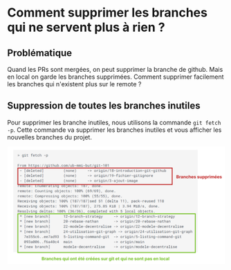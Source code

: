 # Comment supprimer les branches qui ne servent plus à rien ?

## Problématique

Quand les PRs sont mergées, on peut supprimer la branche de github. Mais en local on garde les branches supprimées. Comment supprimer facilement les branches qui n'existent plus sur le remote ?

## Suppression de toutes les branches inutiles

Pour supprimer les branche inutiles, nous utilisons la commande `git fetch -p`. Cette commande va supprimer les branches inutiles et vous afficher les nouvelles branches du projet.

![Exemple du rendu git fetch -p](../assets/image-4.png)